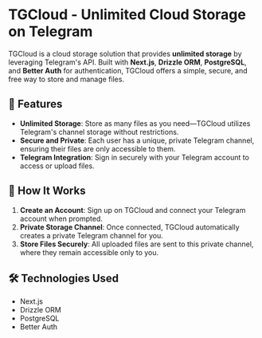 # TGCloud - Unlimited Cloud Storage on Telegram

TGCloud is a cloud storage solution that provides **unlimited storage** by leveraging Telegram's API. Built with **Next.js**, **Drizzle ORM**, **PostgreSQL**, and **Better Auth** for authentication, TGCloud offers a simple, secure, and free way to store and manage files.

## 📖 Features

- **Unlimited Storage**: Store as many files as you need—TGCloud utilizes Telegram's channel storage without restrictions.
- **Secure and Private**: Each user has a unique, private Telegram channel, ensuring their files are only accessible to them.
- **Telegram Integration**: Sign in securely with your Telegram account to access or upload files.

## 🚀 How It Works

1. **Create an Account**: Sign up on TGCloud and connect your Telegram account when prompted.
2. **Private Storage Channel**: Once connected, TGCloud automatically creates a private Telegram channel for you.
3. **Store Files Securely**: All uploaded files are sent to this private channel, where they remain accessible only to you.

## 🛠️ Technologies Used

- Next.js
- Drizzle ORM
- PostgreSQL
- Better Auth
